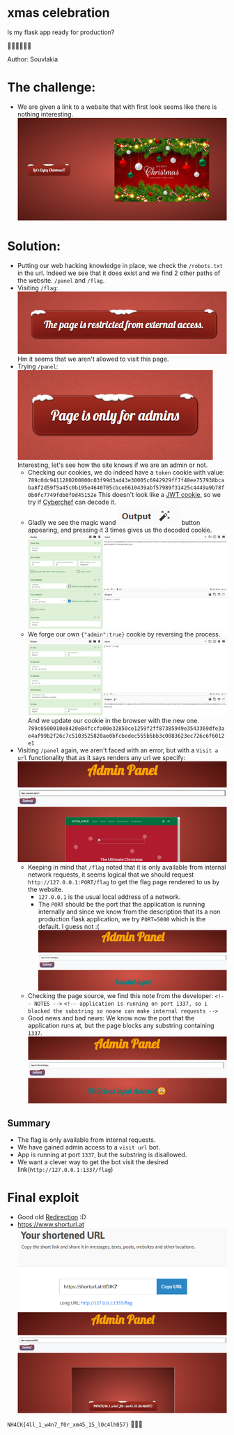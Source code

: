# xmas celebration
Is my flask app ready for production?

🥳🥳🎅🎄🎆🎈

Author: Souvlakia

# The challenge:
- We are given a link to a website that with first look seems like there is nothing interesting.
![](assets/site.jpg)

# Solution:
- Putting our web hacking knowledge in place, we check the `/robots.txt` in the url.
    Indeed we see that it does exist and we find 2 other paths of the website.
    `/panel` and `/flag`.
- Visiting `/flag`:
    ![](assets/flag_locked.jpg)
    Hm it seems that we aren't allowed to visit this page.
- Trying `/panel`:
    ![](assets/panel_locked.jpg)
    Interesting, let's see how the site knows if we are an admin or not.
    - Checking our cookies, we do indeed have a `token` cookie with value: `789c0dc9411280200800c03f99d3ad43e30005c6942929ff7f48ee757938bcaba8f2d59f5a45c0b195e4640705cbce6610439abf57989f31425c4449a9b78f0b0fc7749fdb0f0d45152e`
        This doesn't look like a [JWT cookie](https://jwt.io), so we try if [Cyberchef](https://gchq.github.io/CyberChef/) can decode it.
    - Gladly we see the magic wand ![magic wand](assets/wand.jpg) button appearing, and pressing it 3 times gives us the decoded cookie.
        ![](assets/decoded.jpg)
    - We forge our own `{"admin":true}` cookie by reversing the process.
        ![](assets/encoded.jpg)
        And we update our cookie in the browser with the new one.
        `789c0500010e8420e84fccfa00e32850ce1259f2ff87385949e3543369dfe3ae4af99b2f26c7c5103525820ae0bfcbedec555b5bb3c0083623ec726c6f6012e1`
- Visiting `/panel` again, we aren't faced with an error, but with a `Visit a url` functionality that as it says renders any url we specify: 
    ![](assets/panel.jpg)
    - Keeping in mind that `/flag` noted that it is only available from internal network requests, it seems logical that we should request `http://127.0.0.1:PORT/flag` to get the flag page rendered to us by the website.
        - `127.0.0.1` is the usual local address of a network.
        - The `PORT` should be the port that the application is running internally and since we know from the description that its a non production flask application, we try `PORT=5000` which is the default.
        I guess not :( ![](assets/invalid.jpg)
    - Checking the page source, we find this note from the developer:
    `<!-- NOTES -->`
    `<!-- application is running on port 1337, so i blocked the substring so noone can make internal requests -->`
    - Good news and bad news:
        We know now the port that the application runs at, but the page blocks any substring containing `1337`.![](assets/malicious.jpg)
## Summary
- The flag is only available from internal requests.
- We have gained admin access to a `visit url` bot.
- App is running at port `1337`, but the substring is disallowed.
- We want a clever way to get the bot visit the desired link(`http://127.0.0.1:1337/flag`)

# Final exploit
- Good old [Redirection](https://en.wikipedia.org/wiki/URL_redirection) :D
- https://www.shorturl.at ![](assets/url.jpg)
![](assets/flag.jpg)

`NH4CK{4ll_1_w4n7_f0r_xm45_15_l0c4lh057}` 
🎄🎆🥳